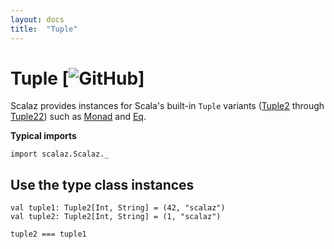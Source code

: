 ```yaml
---
layout: docs
title:  "Tuple"
---
```


# Tuple [![GitHub](../img/github.png)]

Scalaz provides instances for Scala's built-in `Tuple` variants ([Tuple2](https://www.scala-lang.org/api/current/scala/Tuple2.html) through [Tuple22](https://www.scala-lang.org/api/current/scala/Tuple22.html)) such as [Monad](../tc/Monad.html) and [Eq](../core/Eq.html).

**Typical imports**

```tut:silent
import scalaz.Scalaz._
```

## Use the type class instances

```tut
val tuple1: Tuple2[Int, String] = (42, "scalaz")
val tuple2: Tuple2[Int, String] = (1, "scalaz")

tuple2 === tuple1
```
